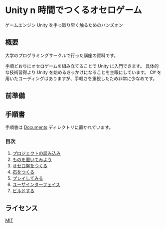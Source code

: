 # Unity n 時間でつくるオセロゲーム

ゲームエンジン Unity を手っ取り早く触るためのハンズオン

## 概要

大学のプログラミングサークルで行った講座の資料です。

手順どおりにオセロゲームを組み立てることで Unity に入門できます。
具体的な技術習得より Unity を始めるきっかけになることを主眼にしています。
C# を用いたコーディングはありますが、手軽さを重視したため非常に少なめです。

## 前準備

## 手順書

手順書は [Documents](./Documents/) ディレクトリに置かれています。

### 目次

1. [プロジェクトの読み込み](./Documents/1-プロジェクトの読み込み.md)
2. [ものを置いてみよう](./Documents/2-ものを置いてみよう.md)
3. [オセロ盤をつくる](./Documents/3-オセロ盤をつくる.md)
4. [石をつくる](./Documents/4-石をつくる.md)
5. [プレイしてみる](./Documents/5-プレイしてみる.md)
6. [ユーザインターフェイス](./Documents/6-ユーザインターフェイス.md)
7. [ビルドする](./Documents/7-ビルドする.md)

## ライセンス

[MIT](./LICENSE)
